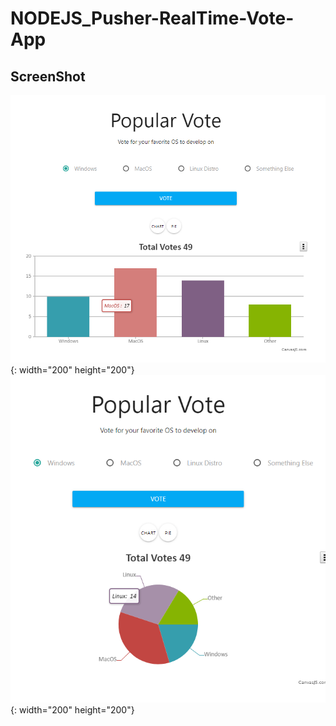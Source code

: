 # NODEJS_Pusher-RealTime-Vote-App

ScreenShot <br>
----------
![ChartIMG_column](./img/img1.png){: width="200" height="200"}
![ChartIMG_pie](./img/img2.png){: width="200" height="200"}